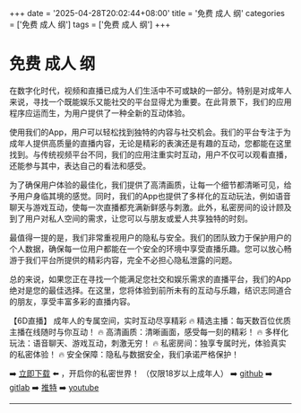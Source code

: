 +++
date = '2025-04-28T20:02:44+08:00'
title = '免费 成人 纲'
categories = ['免费 成人 纲']
tags = ['免费 成人 纲']
+++

# 免费 成人 纲

在数字化时代，视频和直播已成为人们生活中不可或缺的一部分。特别是对成年人来说，寻找一个既能娱乐又能社交的平台显得尤为重要。在此背景下，我们的应用程序应运而生，为用户提供了一种全新的互动体验。

使用我们的App，用户可以轻松找到独特的内容与社交机会。我们的平台专注于为成年人提供高质量的直播内容，无论是精彩的表演还是有趣的互动，您都能在这里找到。与传统视频平台不同，我们的应用注重实时互动，用户不仅可以观看直播，还能参与其中，表达自己的看法和感受。

为了确保用户体验的最佳化，我们提供了高清画质，让每一个细节都清晰可见，给予用户身临其境的感觉。同时，我们的App也提供了多样化的互动玩法，例如语音聊天与游戏互动，使每一次直播都充满新鲜感与刺激。此外，私密房间的设计顾及到了用户对私人空间的需求，让您可以与朋友或爱人共享独特的时刻。

最值得一提的是，我们非常重视用户的隐私与安全。我们的团队致力于保护用户的个人数据，确保每一位用户都能在一个安全的环境中享受直播乐趣。您可以放心畅游于我们平台所提供的精彩内容，完全不必担心隐私泄露的问题。

总的来说，如果您正在寻找一个能满足您社交和娱乐需求的直播平台，我们的App绝对是您的最佳选择。在这里，您将体验到前所未有的互动与乐趣，结识志同道合的朋友，享受丰富多彩的直播内容。

【6D直播】
成年人的专属空间，实时互动尽享精彩
🔥 精选主播：每天数百位优质主播在线随时与你互动！
🔥 高清画质：清晰画面，感受每一刻的精彩！
🔥 多样化玩法：语音聊天、游戏互动，刺激无穷！
🔥 私密房间：独享专属时光，体验真实的私密体验！
🔥 安全保障：隐私与数据安全，我们承诺严格保护！

➡️ [立即下载](https://down123.s3.ap-east-1.amazonaws.com/down/down.html?channelCode=blog) ⬅️ ，开启你的私密世界！
（仅限18岁以上成年人）
➡️ [github](https://aldult-live.github.io/)
➡️ [gitlab](https://seo-09598d.gitlab.io/)
➡️ [推特](https://x.com/wegame33)
➡️ [youtube](https://www.youtube.com/@6Dlive)

---
